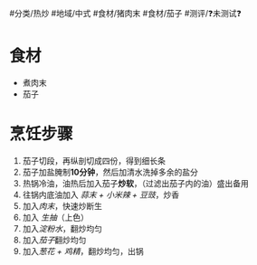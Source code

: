 #分类/热炒 
#地域/中式 
#食材/猪肉末 #食材/茄子 
#测评/❓未测试❓

# 食材
- 煮肉末
- 茄子

# 烹饪步骤
1. 茄子切段，再纵剖切成四份，得到细长条
2. 茄子加盐腌制**10分钟**，然后加清水洗掉多余的盐分
3. 热锅冷油，油热后加入茄子**炒软**，（过滤出茄子内的油）盛出备用
4. 往锅内底油加入 *蒜末 + 小米辣 + 豆豉*，炒香
5. 加入*肉末*，快速炒断生
6. 加入 *生抽*（上色）
7. 加入*淀粉水*，翻炒均匀
8. 加入*茄子*翻炒均匀
9. 加入*葱花 + 鸡精*，翻炒均匀，出锅